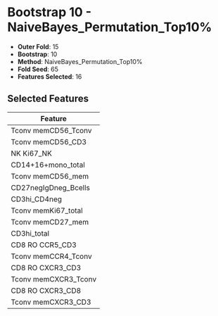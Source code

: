 # Bootstrap 10 - NaiveBayes_Permutation_Top10%

- **Outer Fold**: 15
- **Bootstrap**: 10
- **Method**: NaiveBayes_Permutation_Top10%
- **Fold Seed**: 65
- **Features Selected**: 16

## Selected Features

| Feature |
|---------|
| Tconv memCD56_Tconv |
| Tconv memCD56_CD3 |
| NK Ki67_NK |
| CD14+16+mono_total |
| Tconv memCD56_mem |
| CD27negIgDneg_Bcells |
| CD3hi_CD4neg |
| Tconv memKi67_total |
| Tconv memCD27_mem |
| CD3hi_total |
| CD8 RO CCR5_CD3 |
| Tconv memCCR4_Tconv |
| CD8 RO CXCR3_CD3 |
| Tconv memCXCR3_Tconv |
| CD8 RO CXCR3_CD8 |
| Tconv memCXCR3_CD3 |
